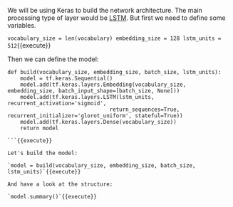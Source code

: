 We will be using Keras to build the network architecture. The main processing type of layer would be [LSTM](https://www.tensorflow.org/versions/r1.12/api_docs/python/tf/keras/layers/LSTM). But first we need to define some variables.

`vocabulary_size = len(vocabulary)
embedding_size = 128
lstm_units = 512`{{execute}}

Then we can define the model:

```
def build(vocabulary_size, embedding_size, batch_size, lstm_units):
    model = tf.keras.Sequential()
    model.add(tf.keras.layers.Embedding(vocabulary_size, embedding_size, batch_input_shape=[batch_size, None]))
    model.add(tf.keras.layers.LSTM(lstm_units, recurrent_activation='sigmoid',
                                return_sequences=True, recurrent_initializer='glorot_uniform', stateful=True))
    model.add(tf.keras.layers.Dense(vocabulary_size))
    return model

```{{execute}}

Let's build the model:

`model = build(vocabulary_size, embedding_size, batch_size, lstm_units)`{{execute}}

And have a look at the structure:

`model.summary()`{{execute}}
